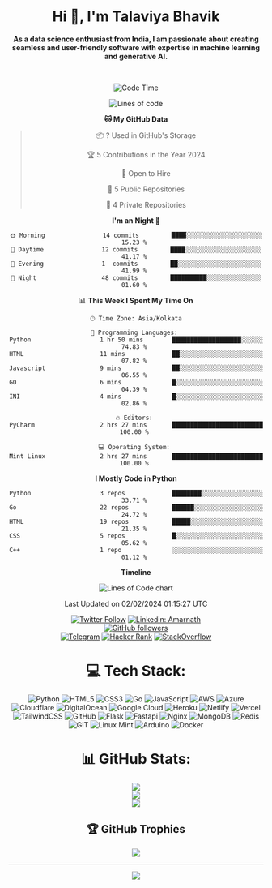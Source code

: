 <div align="center">

<h1 align="center">Hi 👋, I'm Talaviya Bhavik</h1>

<p><b>As a data science enthusiast from India, I am passionate about creating seamless and user-friendly software with expertise in machine learning and generative AI.</b></p>
<br>

<!--START_SECTION:waka-->
![Code Time](http://img.shields.io/badge/Code%20Time-71%20hrs%2028%20mins-blue)

![Lines of code](https://img.shields.io/badge/From%20Hello%20World%20I%27ve%20Written-1%20million%20lines%20of%20code-blue)

**🐱 My GitHub Data** 

> 📦 ? Used in GitHub's Storage 
 > 
> 🏆 5 Contributions in the Year 2024
 > 
> 💼 Open to Hire
 > 
> 📜 5 Public Repositories 
 > 
> 🔑 4 Private Repositories 
 > 
**I'm an Night 🦉** 

```text
🌞 Morning                14 commits         ████░░░░░░░░░░░░░░░░░░░░░   15.23 % 
🌆 Daytime                12 commits         ████░░░░░░░░░░░░░░░░░░░░░   41.17 % 
🌃 Evening                1  commits         ██░░░░░░░░░░░░░░░░░░░░░░░   41.99 % 
🌙 Night                  48 commits         ██████████░░░░░░░░░░░░░░░   01.60 % 
```

📊 **This Week I Spent My Time On** 

```text
🕑︎ Time Zone: Asia/Kolkata

💬 Programming Languages: 
Python                   1 hr 50 mins        ███████████████████░░░░░░   74.83 % 
HTML                     11 mins             ██░░░░░░░░░░░░░░░░░░░░░░░   07.82 % 
Javascript               9 mins              ██░░░░░░░░░░░░░░░░░░░░░░░   06.55 % 
GO                       6 mins              █░░░░░░░░░░░░░░░░░░░░░░░░   04.39 % 
INI                      4 mins              █░░░░░░░░░░░░░░░░░░░░░░░░   02.86 % 

🔥 Editors: 
PyCharm                  2 hrs 27 mins       █████████████████████████   100.00 % 

💻 Operating System: 
Mint Linux               2 hrs 27 mins       █████████████████████████   100.00 % 
```

**I Mostly Code in Python** 

```text
Python                   3 repos             ████████░░░░░░░░░░░░░░░░░   33.71 % 
Go                       22 repos            ██████░░░░░░░░░░░░░░░░░░░   24.72 % 
HTML                     19 repos            █████░░░░░░░░░░░░░░░░░░░░   21.35 % 
CSS                      5 repos             █░░░░░░░░░░░░░░░░░░░░░░░░   05.62 % 
C++                      1 repo              ░░░░░░░░░░░░░░░░░░░░░░░░░   01.12 % 
```



**Timeline**

![Lines of Code chart](https://raw.githubusercontent.com/imnotdev25/imnotdev25/master/assets/bar_graph.png)


 Last Updated on 02/02/2024 01:15:27 UTC
<!--END_SECTION:waka-->

[![Twitter Follow](https://img.shields.io/badge/Twitter-1DA1F2?style=for-the-badge&logo=twitter&logoColor=white)](https://twitter.com/bhavik_t25)
[![Linkedin: Amarnath](https://img.shields.io/badge/LinkedIn-0077B5?style=for-the-badge&logo=linkedin&logoColor=white&link=https://www.linkedin.com/in/bhavik-talaviya/)](https://www.linkedin.com/in/amarnathcdj/)
<br>
[![GitHub followers](https://img.shields.io/badge/GitHub-100000?style=for-the-badge&logo=github&logoColor=white)](https://www.github.com/imnotdev25)
<br>
[![Telegram](https://img.shields.io/badge/-Telegram-0077B5?style=for-the-badge&logo=telegram&logoColor=white)](https://tx.me/talaviya_bhavik)
[![Hacker Rank](https://img.shields.io/badge/-Hacker%20Rank-00000?style=for-the-badge&logo=hackerrank&logoColor=white)]()
[![StackOverflow](https://img.shields.io/badge/STKOverflow-%23E34F26?style=for-the-badge&logo=stackoverflow&logoColor=white)](https://stackoverflow.com/users/23335314)

# 💻 Tech Stack:
![Python](https://img.shields.io/badge/python-3670A0?style=for-the-badge&logo=python&logoColor=ffdd54) ![HTML5](https://img.shields.io/badge/html5-%23E34F26.svg?style=for-the-badge&logo=html5&logoColor=white) ![CSS3](https://img.shields.io/badge/css3-%231572B6.svg?style=for-the-badge&logo=css3&logoColor=white) ![Go](https://img.shields.io/badge/go-%2300ADD8.svg?style=for-the-badge&logo=go&logoColor=white) ![JavaScript](https://img.shields.io/badge/javascript-%23323330.svg?style=for-the-badge&logo=javascript&logoColor=%23F7DF1E) ![AWS](https://img.shields.io/badge/AWS-%23FF9900.svg?style=for-the-badge&logo=amazon-aws&logoColor=white) ![Azure](https://img.shields.io/badge/azure-%230072C6.svg?style=for-the-badge&logo=azure-devops&logoColor=white) ![Cloudflare](https://img.shields.io/badge/Cloudflare-F38020?style=for-the-badge&logo=Cloudflare&logoColor=white) ![DigitalOcean](https://img.shields.io/badge/DigitalOcean-%230167ff.svg?style=for-the-badge&logo=digitalOcean&logoColor=white) ![Google Cloud](https://img.shields.io/badge/Google%20Cloud-%234285F4.svg?style=for-the-badge&logo=google-cloud&logoColor=white) ![Heroku](https://img.shields.io/badge/heroku-%23430098.svg?style=for-the-badge&logo=heroku&logoColor=white) ![Netlify](https://img.shields.io/badge/netlify-%23000000.svg?style=for-the-badge&logo=netlify&logoColor=#00C7B7) ![Vercel](https://img.shields.io/badge/vercel-%23000000.svg?style=for-the-badge&logo=vercel&logoColor=white) ![TailwindCSS](https://img.shields.io/badge/tailwindcss-%2338B2AC.svg?style=for-the-badge&logo=tailwind-css&logoColor=white) ![GitHub](https://img.shields.io/badge/GitHub-%23121011.svg?style=for-the-badge&logo=github&logoColor=white) ![Flask](https://img.shields.io/badge/flask-%23000.svg?style=for-the-badge&logo=flask&logoColor=white) ![Fastapi](https://img.shields.io/badge/-fastapi-00979D?style=for-the-badge&logo=fastapi&logoColor=white) ![Nginx](https://img.shields.io/badge/nginx-%23009639.svg?style=for-the-badge&logo=nginx&logoColor=white) ![MongoDB](https://img.shields.io/badge/MongoDB-%234ea94b.svg?style=for-the-badge&logo=mongodb&logoColor=white) ![Redis](https://img.shields.io/badge/redis-%23DD0031.svg?style=for-the-badge&logo=redis&logoColor=white) ![GIT](https://img.shields.io/badge/Git-fc6d26?style=for-the-badge&logo=git&logoColor=white) ![Linux Mint](https://img.shields.io/badge/-Linux%20Mint-23009639?style=for-the-badge&logo=linuxmint&logoColor=white) ![Arduino](https://img.shields.io/badge/-Arduino-00979D?style=for-the-badge&logo=Arduino&logoColor=white) ![Docker](https://img.shields.io/badge/docker-%230db7ed.svg?style=for-the-badge&logo=docker&logoColor=white)
# 📊 GitHub Stats:
![](https://github-readme-stats.vercel.app/api?username=imnotdev25&theme=dark&hide_border=false&include_all_commits=true&count_private=true)<br/>
![](https://github-readme-streak-stats.herokuapp.com/?user=imnotdev25&theme=dark&hide_border=false)<br/>
![](https://github-readme-stats.vercel.app/api/top-langs/?username=imnotdev25&theme=dark&hide_border=false&include_all_commits=true&count_private=true&layout=compact&langs_count=8)

## 🏆 GitHub Trophies
![](https://github-profile-trophy.vercel.app/?username=imnotdev25&theme=juicyfresh&no-frame=true&no-bg=true&margin-w=4)

---
[![](https://visitcount.itsvg.in/api?id=imnotdev25&icon=3&color=1)](https://visitcount.itsvg.in)
</div>
